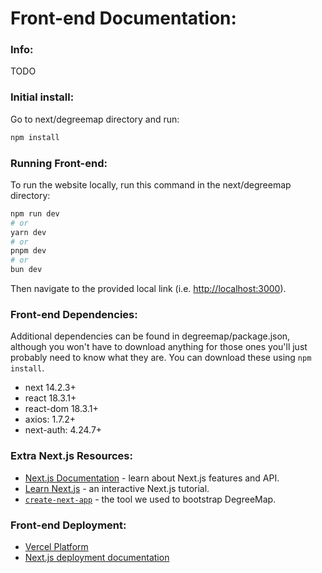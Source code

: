 # Front-end Documentation:

### Info:
TODO

### Initial install:
Go to next/degreemap directory and run:
``` bash
npm install
```

### Running Front-end:
To run the website locally, run this command in the next/degreemap directory: 
``` bash
npm run dev
# or
yarn dev
# or
pnpm dev
# or
bun dev
```
Then navigate to the provided local link (i.e. [http://localhost:3000](http://localhost:3000)).

### Front-end Dependencies:
Additional dependencies can be found in degreemap/package.json, although you won't have to download anything for those ones you'll just probably need to know what they are. You can download these using ```npm install```.
- next 14.2.3+
- react 18.3.1+
- react-dom 18.3.1+
- axios: 1.7.2+
- next-auth: 4.24.7+

### Extra Next.js Resources:
- [Next.js Documentation](https://nextjs.org/docs) - learn about Next.js features and API.
- [Learn Next.js](https://nextjs.org/learn) - an interactive Next.js tutorial.
- [`create-next-app`](https://github.com/vercel/next.js/tree/canary/packages/create-next-app) - the tool we used to bootstrap DegreeMap.

### Front-end Deployment:
- [Vercel Platform](https://vercel.com/new?utm_medium=default-template&filter=next.js&utm_source=create-next-app&utm_campaign=create-next-app-readme) 
- [Next.js deployment documentation](https://nextjs.org/docs/deployment) 
